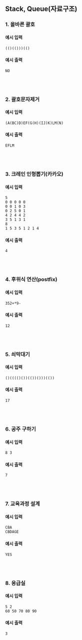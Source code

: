 ## Stack, Queue(자료구조)

### 1. 올바른 괄호

#### 예시 입력
```
(()(()))(()
```

#### 예시 출력
```
NO
```

<br/><br/>

### 2. 괄호문자제거

#### 예시 입력
```
(A(BC)D)EF(G(H)(IJ)K)LM(N)
```

#### 예시 출력
```
EFLM
```

<br/><br/>

### 3. 크레인 인형뽑기(카카오)

#### 예시 입력
```
5
0 0 0 0 0
0 0 1 0 3
0 2 5 0 1
4 2 4 4 2
3 5 1 3 1
8
1 5 3 5 1 2 1 4
```

#### 예시 출력
```
4
```

<br/><br/>

### 4. 후위식 연산(postfix)

#### 예시 입력
```
352+*9-
```

#### 예시 출력
```
12
```

<br/><br/>

### 5. 쇠막대기

#### 예시 입력
```
()(((()())(())()))(())
```

#### 예시 출력
```
17
```

<br/><br/>

### 6. 공주 구하기

#### 예시 입력
```
8 3
```

#### 예시 출력
```
7
```

<br/><br/>

### 7. 교육과정 설계

#### 예시 입력
```
CBA
CBDAGE
```

#### 예시 출력
```
YES
```

<br/><br/>

### 8. 응급실

#### 예시 입력
```
5 2
60 50 70 80 90
```

#### 예시 출력
```
3
```

<br/><br/>